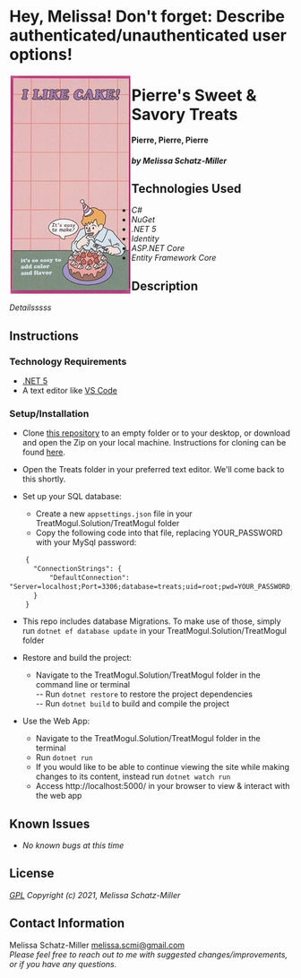 # Hey, Melissa! Don't forget: Describe authenticated/unauthenticated user options!

<p align="left"><img style="float:left; padding:2px;" src="TreatMogul/wwwroot/img/cake.png"></p>  

# Pierre's Sweet & Savory Treats

#### Pierre, Pierre, Pierre

#### _by Melissa Schatz-Miller_

## Technologies Used

* _C#_
* _NuGet_
* _.NET 5_
* _Identity_
* _ASP.NET Core_
* _Entity Framework Core_

## Description

_Detailsssss_  

## Instructions

### Technology Requirements

* [.NET 5](https://dotnet.microsoft.com/download/dotnet/5.0)
* A text editor like [VS Code](https://code.visualstudio.com/)

### Setup/Installation


* Clone [this repository](https://github.com/tigertiger/TreatMogul.Solution) to an empty folder or to your desktop, or download and open the Zip on your local machine. Instructions for cloning can be found [here](https://docs.github.com/en/github/creating-cloning-and-archiving-repositories/cloning-a-repository-from-github/cloning-a-repository).
* Open the Treats folder in your preferred text editor. We'll come back to this shortly.

* Set up your SQL database:
  - Create a new ```appsettings.json``` file in your TreatMogul.Solution/TreatMogul folder
  - Copy the following code into that file, replacing YOUR_PASSWORD with your MySql password:
```
    {
      "ConnectionStrings": {
          "DefaultConnection": "Server=localhost;Port=3306;database=treats;uid=root;pwd=YOUR_PASSWORD;"
      }
    }
```
* This repo includes database Migrations. To make use of those, simply run ```dotnet ef database update``` in your TreatMogul.Solution/TreatMogul folder


* Restore and build the project:
  - Navigate to the TreatMogul.Solution/TreatMogul folder in the command line or terminal  
    -- Run ```dotnet restore``` to restore the project dependencies  
    -- Run ```dotnet build``` to build and compile the project  

* Use the Web App:
  - Navigate to the TreatMogul.Solution/TreatMogul folder in the terminal
  - Run ```dotnet run``` 
  - If you would like to be able to continue viewing the site while making changes to its content, instead run ```dotnet watch run```
  - Access http://localhost:5000/ in your browser to view & interact with the web app

## Known Issues

* _No known bugs at this time_

## License

_[GPL](https://opensource.org/licenses/gpl-license)_
_Copyright (c) 2021, Melissa Schatz-Miller_

## Contact Information  

Melissa Schatz-Miller <melissa.scmi@gmail.com>  
_Please feel free to reach out to me with suggested changes/improvements, or if you have any questions._